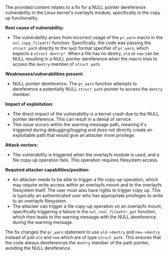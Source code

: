 The provided content relates to a fix for a NULL pointer dereference vulnerability in the Linux kernel's overlayfs module, specifically in the copy up functionality.

**Root cause of vulnerability:**
- The vulnerability arises from incorrect usage of the `pr_warn` macro in the `ovl_copy_fileattr` function. Specifically, the code was passing the `struct path` directly to the `%pd2` format specifier of `pr_warn`, which expects a `struct dentry*`. When a file has no dentry, `old` or `new` can be NULL resulting in a NULL pointer dereference when the macro tries to access the `dentry` member of `struct path`.

**Weaknesses/vulnerabilities present:**
- NULL pointer dereference. The `pr_warn` function attempts to dereference a potentially NULL `struct path` pointer to access the `dentry` member.

**Impact of exploitation:**
- The direct impact of the vulnerability is a kernel crash due to the NULL pointer dereference. This can result in a denial of service.
- This issue occurs within the warning message path, meaning it's triggered during debugging/logging and does not directly create an exploitable path that would give an attacker more privilege.

**Attack vectors:**
- The vulnerability is triggered when the overlayfs module is used, and a file copy-up operation fails. This operation requires filesystem access.

**Required attacker capabilities/position:**
- An attacker needs to be able to trigger a file copy-up operation, which may require write access within an overlayfs mount and to the overlayfs filesystem itself. The user must also have rights to trigger copy up. This is typically an authenticated user who has appropriate privileges to write to an overlayfs filesystem.
- The attacker can trigger a file copy-up operation on an overlayfs mount, specifically triggering a failure in the `ovl_real_fileattr_get` function, which then leads to the warning message with the NULL dereference during the warning message.

The fix changes the `pr_warn` statement to use `old->dentry` and `new->dentry` instead of just `old` and `new` which are of type `struct path`. This ensures that the code always dereferences the `dentry` member of the path pointer, avoiding the NULL dereference.
